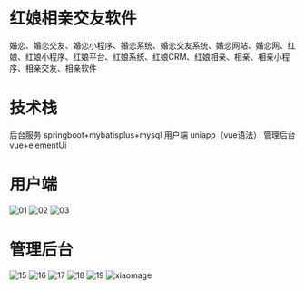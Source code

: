 # 红娘相亲交友软件
婚恋、婚恋交友、婚恋小程序、婚恋系统、婚恋交友系统、婚恋网站、婚恋网、红娘、红娘小程序、红娘平台、红娘系统、红娘CRM、红娘相亲、相亲、相亲小程序、相亲交友、相亲软件


# 技术栈 

后台服务 springboot+mybatisplus+mysql
用户端 uniapp（vue语法）
管理后台 vue+elementUi

# 用户端
![01](https://github.com/user-attachments/assets/b49db239-186e-48dc-a6be-8ec3ce1b0ac2)
![02](https://github.com/user-attachments/assets/0d282cd7-3e29-4090-87e9-e3b625dce5c2)
![03](https://github.com/user-attachments/assets/dc566e43-2be9-4e9e-9a92-d33465cd7227)










# 管理后台
![15](https://github.com/user-attachments/assets/ee933ef1-3441-40b6-98e5-35baacf129ff)
![16](https://github.com/user-attachments/assets/c2e55fbb-8a47-4e51-864e-9b95eb11d814)
![17](https://github.com/user-attachments/assets/bb01f8e8-e92b-4b44-aa56-1b13d4d84fb0)
![18](https://github.com/user-attachments/assets/36ff8e90-eade-4ee8-b1c7-28773bfcc7b1)
![19](https://github.com/user-attachments/assets/13c964f0-ca17-4a41-a4fb-58abdaa2c443)
![xiaomage](https://github.com/user-attachments/assets/71c3bf26-a2c6-4e2c-befd-453d379ee717)








